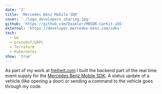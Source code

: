 ```yaml
---
date: '3'
title: 'Mercedes Benz Mobile SDK'
cover: './logo_developers_sharing.jpg'
github: 'https://github.com/Daimler/MBSDK-CarKit-iOS'
external: 'https://developer.mercedes-benz.com/sdks'
tech:
  - Go
  - protobuf/GRPC
  - Terraform
  - Kubernetes
show: 'true'
---
```


As part of my work at [freiheit.com](https://freiheit.com/en/) I built the backend part of the real time event supply for the [Mercedes Benz Mobile SDK](https://developer.mercedes-benz.com/sdks). A status update of a vehicle (like opening a door) or sending a command to the vehicle goes through my code.
